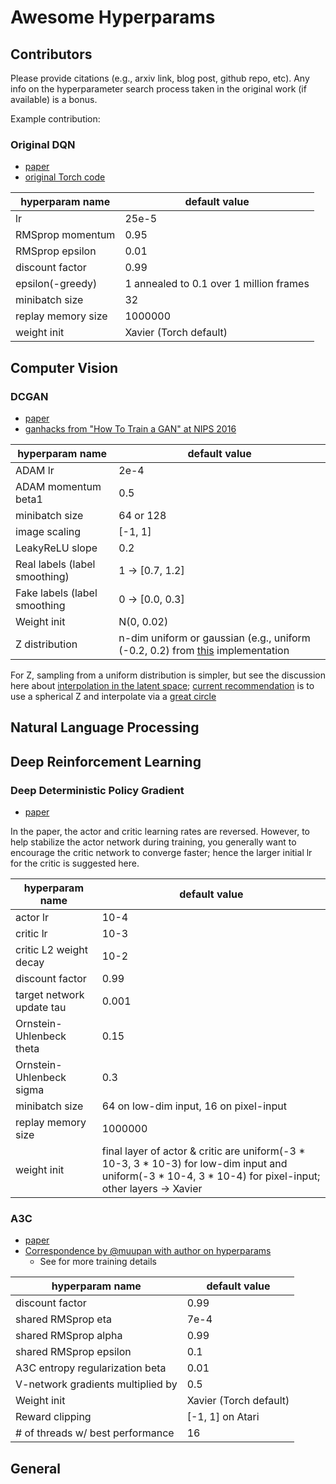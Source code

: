 # Awesome Hyperparams

## Contributors 

Please provide citations (e.g., arxiv link, blog post, github repo, etc). Any info on the hyperparameter search process taken in the original work (if available) is a bonus.

Example contribution: 

### Original DQN

* [paper](https://arxiv.org/pdf/1312.5602.pdf)
* [original Torch code](https://github.com/kuz/DeepMind-Atari-Deep-Q-Learner/blob/master/run_gpu)

| hyperparam name | default value |
| --- | --- |
| lr | 25e-5 |
| RMSprop momentum | 0.95 |
| RMSprop epsilon | 0.01 | 
| discount factor | 0.99 |
| epsilon(-greedy) | 1 annealed to 0.1 over 1 million frames |
| minibatch size | 32 |
| replay memory size | 1000000 |
| weight init | Xavier (Torch default) |

## Computer Vision

### DCGAN

* [paper](https://arxiv.org/abs/1511.06434)
* [ganhacks from "How To Train a GAN" at NIPS 2016](https://github.com/soumith/ganhacks)

| hyperparam name | default value |
| --- | --- |
| ADAM lr | 2e-4 |
| ADAM momentum beta1 | 0.5 |
| minibatch size | 64 or 128 |
| image scaling | [-1, 1] |
| LeakyReLU slope | 0.2 |
| Real labels (label smoothing) | 1 -> [0.7, 1.2] |
| Fake labels (label smoothing | 0 -> [0.0, 0.3] |
| Weight init | N(0, 0.02) |
| Z distribution| n-dim uniform or gaussian (e.g., uniform (-0.2, 0.2) from [this](https://github.com/carpedm20/DCGAN-tensorflow/blob/master/utils.py#L200) implementation |

For Z, sampling from a uniform distribution is simpler, but see the discussion here about [interpolation in the latent space](https://github.com/soumith/dcgan.torch/issues/14); [current recommendation](https://github.com/soumith/ganhacks#3-use-a-spherical-z) is to use a spherical Z and interpolate via a [great circle](https://en.wikipedia.org/wiki/Great_circle)

## Natural Language Processing 

## Deep Reinforcement Learning

### Deep Deterministic Policy Gradient

* [paper](https://arxiv.org/pdf/1509.02971v2.pdf)

In the paper, the actor and critic learning rates are reversed. However, to help stabilize the actor network during training, you generally want to encourage the critic network to converge faster; hence the larger initial lr for the critic is suggested here.

| hyperparam name | default value |
| --- | --- |
| actor lr | 10-4 |
| critic lr | 10-3 |
| critic L2 weight decay | 10-2 |
| discount factor | 0.99 |
| target network update tau | 0.001 |
| Ornstein-Uhlenbeck theta | 0.15 |
| Ornstein-Uhlenbeck sigma | 0.3 |
| minibatch size | 64 on low-dim input, 16 on pixel-input | 
| replay memory size | 1000000 |
| weight init | final layer of actor & critic are uniform(-3 * 10-3, 3 * 10-3) for low-dim input and uniform(-3 * 10-4, 3 * 10-4) for pixel-input; other layers -> Xavier |

### A3C

* [paper](https://arxiv.org/pdf/1602.01783.pdf)
* [Correspondence by @muupan with author on hyperparams](https://github.com/muupan/async-rl/wiki)
    * See for more training details 
    
| hyperparam name | default value |
| --- | --- |
| discount factor | 0.99 |
| shared RMSprop eta | 7e-4 |
| shared RMSprop alpha | 0.99 |
| shared RMSprop epsilon | 0.1 |
| A3C entropy regularization beta | 0.01 |
| V-network gradients multiplied by | 0.5 |
| Weight init | Xavier (Torch default) |
| Reward clipping | [-1, 1] on Atari |
| # of threads w/ best performance | 16 |

## General


